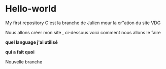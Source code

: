 # Hello-world
My first repository
C'est la branche de Julien mour la cr"ation du site VDG

Nous allons créer mon site , ci-dessous voici comment nous allons le faire 

**quel language j'ai utilisé**

**qui a fait quoi**

Nouvelle branche